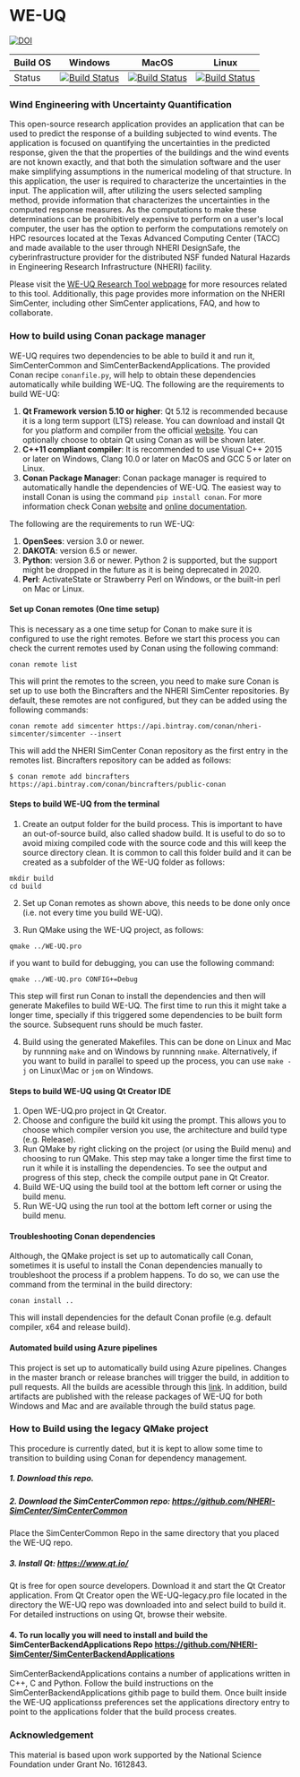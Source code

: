 

# WE-UQ 
[![DOI](https://zenodo.org/badge/DOI/10.5281/zenodo.3464692.svg)](https://doi.org/10.5281/zenodo.3464692)

|Build OS|Windows|MacOS|Linux|
|---|---|---|---|
|Status|[![Build Status](https://el7addad.visualstudio.com/NHERI%20SimCenter/_apis/build/status/el7addad.WE-UQ?branchName=master&jobName=Job&configuration=Job%20windows)](https://el7addad.visualstudio.com/NHERI%20SimCenter/_build/latest?definitionId=4&branchName=master)|[![Build Status](https://el7addad.visualstudio.com/NHERI%20SimCenter/_apis/build/status/el7addad.WE-UQ?branchName=master&jobName=Job&configuration=Job%20macHighSierra)](https://el7addad.visualstudio.com/NHERI%20SimCenter/_build/latest?definitionId=4&branchName=master)|[![Build Status](https://el7addad.visualstudio.com/NHERI%20SimCenter/_apis/build/status/el7addad.WE-UQ?branchName=master&jobName=Job&configuration=Job%20linux)](https://el7addad.visualstudio.com/NHERI%20SimCenter/_build/latest?definitionId=4&branchName=master)|




### Wind Engineering with Uncertainty Quantification ###

This open-source research application provides an application that can be used to predict the response of a building subjected to wind events. The application is focused on quantifying the uncertainties in the predicted response, given the that the properties of the buildings and the wind events are not known exactly, and that both the simulation software and the user make simplifying assumptions in the numerical modeling of that structure. In this application, the user is required to characterize the uncertainties in the input. The application will, after utilizing the users selected sampling method, provide information that characterizes the uncertainties in the computed response measures. As the computations to make these determinations can be prohibitively expensive to perform on a user's local computer, the user has the option to perform the computations remotely on HPC resources located at the Texas Advanced Computing Center (TACC) and made available to the user through NHERI DesignSafe, the cyberinfrastructure provider for the distributed NSF funded Natural Hazards in Engineering Research Infrastructure (NHERI) facility.

Please visit the [WE-UQ Research Tool webpage](https://simcenter.designsafe-ci.org/research-tools/we-uq/)
for more resources related to this tool. Additionally, this page
provides more information on the NHERI SimCenter, including other SimCenter
applications, FAQ, and how to collaborate.

### How to build using Conan package manager
WE-UQ requires two dependencies to be able to build it and run it, SimCenterCommon and SimCenterBackendApplications. The provided Conan recipe ```conanfile.py```, will help to obtain these dependencies automatically while building WE-UQ. The following are the requirements to build WE-UQ:

1. **Qt Framework version 5.10 or higher**: Qt 5.12 is recommended because it is a long term support (LTS) release. You can download and install Qt for you platform and compiler from the official [website](https://www.qt.io/). You can optionally choose to obtain Qt using Conan as will be shown later.
2. **C++11 compliant compiler**: It is recommended to use Visual C++ 2015 or later on Windows, Clang 10.0 or later on MacOS and GCC 5 or later on Linux.
3. **Conan Package Manager**: Conan package manager is required to automatically handle the dependencies of WE-UQ. The easiest way to install Conan is using the command ```pip install conan```. For more information check Conan [website](https://conan.io/) and [online documentation](https://docs.conan.io/en/latest/introduction.html).

The following are the requirements to run WE-UQ:
1. **OpenSees**: version 3.0 or newer.
2. **DAKOTA**: version 6.5 or newer.
3. **Python**: version 3.6 or newer. Python 2 is supported, but the support might be dropped in the future as it is being deprecated in 2020.
4. **Perl**: ActivateState or Strawberry Perl on Windows, or the built-in perl on Mac or Linux.

#### Set up Conan remotes (One time setup)
This is necessary as a one time setup for Conan to make sure it is configured to use the right remotes. Before we start this process you can check the current remotes used by Conan using the following command:
```
conan remote list
```
This will print the remotes to the screen, you need to make sure Conan is set up to use both the Bincrafters and the NHERI SimCenter repositories. By default, these remotes are not configured, but they can be added using the following commands:

```
conan remote add simcenter https://api.bintray.com/conan/nheri-simcenter/simcenter --insert
```
This will add the NHERI SimCenter Conan repository as the first entry in the remotes list. Bincrafters repository can be added as follows:
```
$ conan remote add bincrafters https://api.bintray.com/conan/bincrafters/public-conan
```

#### Steps to build WE-UQ from the terminal
1. Create an output folder for the build process. This is important to have an out-of-source build, also called shadow build. It is useful to do so to avoid mixing compiled code with the source code and this will keep the source directory clean. It is common to call this folder build and it can be created as a subfolder of the WE-UQ folder as follows:
```
mkdir build
cd build
```
2. Set up Conan remotes as shown above, this needs to be done only once (i.e. not every time you build WE-UQ).

3. Run QMake using the WE-UQ project, as follows:
```
qmake ../WE-UQ.pro
```
if you want to build  for debugging, you can use the following command:
```
qmake ../WE-UQ.pro CONFIG+=Debug
```

This step will first run Conan to install the dependencies and then will generate Makefiles to build WE-UQ. The first time to run this it might take a longer time, specially if this triggered some dependencies to be built form the source. Subsequent runs should be much faster.

4. Build using the generated Makefiles. This can be done on Linux and Mac by runnning ```make``` and on Windows by runnning ```nmake```. Alternatively, if you want to build in parallel to speed up the process, you can use ```make -j``` on Linux\Mac or ```jom``` on Windows.

#### Steps to build WE-UQ using Qt Creator IDE
1. Open WE-UQ.pro project in Qt Creator.
2. Choose and configure the build kit using the prompt. This allows you to choose which compiler version you use, the architecture and build type (e.g. Release).
3. Run QMake by right clicking on the project (or using the Build menu) and choosing to run QMake. This step may take a longer time the first time to run it while it is installing the dependencies. To see the output and progress of this step, check the compile output pane in Qt Creator.
4. Build WE-UQ using the build tool at the bottom left corner or using the build menu.
5. Run WE-UQ using the run tool at the bottom left corner or using the build menu.

#### Troubleshooting Conan dependencies
Although, the QMake project is set up to automatically call Conan, sometimes it is useful to install the Conan dependencies manually to troubleshoot the process if a problem happens. To do so, we can use the command from the terminal in the build directory:
```
conan install ..
```
This will install dependencies for the default Conan profile (e.g. default compiler, x64 and release build).

#### Automated build using Azure pipelines
This project is set up to automatically build using Azure pipelines. Changes in the master branch or release branches will trigger the build, in addition to pull requests. All the builds are acessible through this [link](https://el7addad.visualstudio.com/NHERI%20SimCenter/_build?definitionId=4&_a=summary). In addition, build artifacts are published with the release packages of WE-UQ for both Windows and Mac and are available through the build status page.

### How to Build using the legacy QMake project
This procedure is currently dated, but it is kept to allow some time to transition to building using Conan for dependency management.

##### 1. Download this repo.

##### 2. Download the SimCenterCommon repo: https://github.com/NHERI-SimCenter/SimCenterCommon

Place the SimCenterCommon Repo in the same directory that you placed the WE-UQ repo.

##### 3. Install Qt: https://www.qt.io/

Qt is free for open source developers. Download it and start the Qt Creator application. From Qt Creator open the WE-UQ-legacy.pro file located in the directory the WE-UQ repo was downloaded into and select build to build it. For detailed instructions on using Qt, browse their website.

#### 4. To run locally you will need to install and build the SimCenterBackendApplications Repo https://github.com/NHERI-SimCenter/SimCenterBackendApplications

SimCenterBackendApplications contains a number of applications written in C++, C and Python. Follow the build instructions on the SimCenterBackendApplications githib page to build them. Once built inside the WE-UQ applicationss preferences set the applications directory entry to point to the applications folder that the build process creates.

### Acknowledgement

This material is based upon work supported by the National Science Foundation under Grant No. 1612843.
